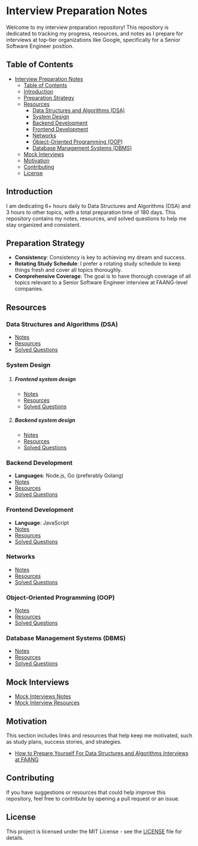 # Interview Preparation Notes

Welcome to my interview preparation repository! This repository is dedicated to tracking my progress, resources, and notes as I prepare for interviews at top-tier organizations like Google, specifically for a Senior Software Engineer position.

## Table of Contents

- [Interview Preparation Notes](#interview-preparation-notes)
	- [Table of Contents](#table-of-contents)
	- [Introduction](#introduction)
	- [Preparation Strategy](#preparation-strategy)
	- [Resources](#resources)
		- [Data Structures and Algorithms (DSA)](#data-structures-and-algorithms-dsa)
		- [System Design](#system-design)
		- [Backend Development](#backend-development)
		- [Frontend Development](#frontend-development)
		- [Networks](#networks)
		- [Object-Oriented Programming (OOP)](#object-oriented-programming-oop)
		- [Database Management Systems (DBMS)](#database-management-systems-dbms)
	- [Mock Interviews](#mock-interviews)
	- [Motivation](#motivation)
	- [Contributing](#contributing)
	- [License](#license)

## Introduction

I am dedicating 6+ hours daily to Data Structures and Algorithms (DSA) and 3 hours to other topics, with a total preparation time of 180 days. This repository contains my notes, resources, and solved questions to help me stay organized and consistent.

## Preparation Strategy

- **Consistency**: Consistency is key to achieving my dream and success.
- **Rotating Study Schedule**: I prefer a rotating study schedule to keep things fresh and cover all topics thoroughly.
- **Comprehensive Coverage**: The goal is to have thorough coverage of all topics relevant to a Senior Software Engineer interview at FAANG-level companies.

## Resources

### Data Structures and Algorithms (DSA)

- [Notes](path/to/dsa/notes)
- [Resources](path/to/dsa/resources)
- [Solved Questions](path/to/dsa/solved-questions)

### System Design

1. ##### Frontend system design
   - [Notes](path/to/system-design/notes)
   - [Resources](path/to/system-design/resources)
   - [Solved Questions](path/to/system-design/solved-questions)
2. ##### Backend system design
   - [Notes](path/to/system-design/notes)
   - [Resources](path/to/system-design/resources)
   - [Solved Questions](path/to/system-design/solved-questions)

### Backend Development

- **Languages**: Node.js, Go (preferably Golang)
- [Notes](path/to/backend/notes)
- [Resources](path/to/backend/resources)
- [Solved Questions](path/to/backend/solved-questions)

### Frontend Development

- **Language**: JavaScript
- [Notes](path/to/frontend/notes)
- [Resources](path/to/frontend/resources)
- [Solved Questions](path/to/frontend/solved-questions)

### Networks

- [Notes](path/to/networks/notes)
- [Resources](path/to/networks/resources)
- [Solved Questions](path/to/networks/solved-questions)

### Object-Oriented Programming (OOP)

- [Notes](path/to/oop/notes)
- [Resources](path/to/oop/resources)
- [Solved Questions](path/to/oop/solved-questions)

### Database Management Systems (DBMS)

- [Notes](path/to/dbms/notes)
- [Resources](path/to/dbms/resources)
- [Solved Questions](path/to/dbms/solved-questions)

## Mock Interviews

- [Mock Interviews Notes](path/to/mock-interviews/notes)
- [Mock Interview Resources](path/to/mock-interviews/resources)

## Motivation

This section includes links and resources that help keep me motivated, such as study plans, success stories, and strategies.

- [How to Prepare Yourself For Data Structures and Algorithms Interviews at FAANG](https://hackernoon.com/how-to-prepare-yourself-for-data-structures-and-algorithms-interviews-at-faang-mm23316l)

## Contributing

If you have suggestions or resources that could help improve this repository, feel free to contribute by opening a pull request or an issue.

## License

This project is licensed under the MIT License - see the [LICENSE](LICENSE) file for details.
